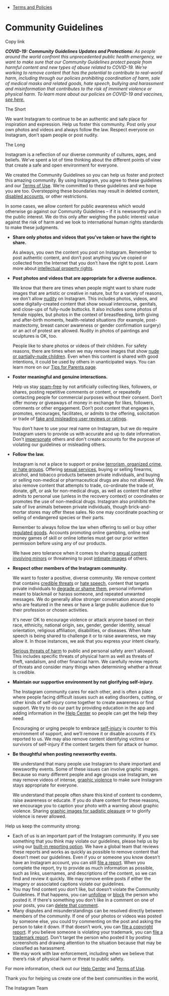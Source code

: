 *   [Terms and Policies](https://help.instagram.com/1417489251945243/?helpref=breadcrumb)

Community Guidelines
====================

Copy link

_**COVID-19: Community Guidelines Updates and Protections:** As people around the world confront this unprecedented public health emergency, we want to make sure that our Community Guidelines protect people from harmful content and new types of abuse related to COVID-19. We’re working to remove content that has the potential to contribute to real-world harm, including through our policies prohibiting coordination of harm, sale of medical masks and related goods, hate speech, bullying and harassment and misinformation that contributes to the risk of imminent violence or physical harm. To learn more about our policies on COVID-19 and vaccines, [see here.](https://help.instagram.com/697825587576762?helpref=faq_content)_

The Short

We want Instagram to continue to be an authentic and safe place for inspiration and expression. Help us foster this community. Post only your own photos and videos and always follow the law. Respect everyone on Instagram, don’t spam people or post nudity.

The Long

Instagram is a reflection of our diverse community of cultures, ages, and beliefs. We’ve spent a lot of time thinking about the different points of view that create a safe and open environment for everyone.

We created the Community Guidelines so you can help us foster and protect this amazing community. By using Instagram, you agree to these guidelines and our [Terms of Use](https://www.instagram.com/legal/terms). We’re committed to these guidelines and we hope you are too. Overstepping these boundaries may result in deleted content, [disabled accounts](https://help.instagram.com/366993040048856?helpref=faq_content), or other restrictions.

In some cases, we allow content for public awareness which would otherwise go against our Community Guidelines – if it is newsworthy and in the public interest. We do this only after weighing the public interest value against the risk of harm and we look to international human rights standards to make these judgments.

*   **Share only photos and videos that you’ve taken or have the right to share.**
    
    As always, you own the content you post on Instagram. Remember to post authentic content, and don’t post anything you’ve copied or collected from the Internet that you don’t have the right to post. Learn more about [intellectual property rights](https://help.instagram.com/126382350847838?helpref=faq_content).
    
*   **Post photos and videos that are appropriate for a diverse audience.**
    
    We know that there are times when people might want to share nude images that are artistic or creative in nature, but for a variety of reasons, we don’t allow [nudity](https://l.instagram.com/?u=https%3A%2F%2Fwww.facebook.com%2Fcommunitystandards%2Fadult_nudity_sexual_activity&e=AT1RxRT0jXlLJpHlk0SE2YUSX6m0-ZarXT5nNdlwz054pR-NWKZ1WlaEexGkkVZLkWt6A7sLngODgIOxKYyKFsytvtDx_vrgEx6nwYt1eab_hOLAbclA6e5XlvIaqzWecXWkiGaNwlB8Yh15EaEZxA) on Instagram. This includes photos, videos, and some digitally-created content that show sexual intercourse, genitals, and close-ups of fully-nude buttocks. It also includes some photos of female nipples, but photos in the context of breastfeeding, birth giving and after-birth moments, health-related situations (for example, post-mastectomy, breast cancer awareness or gender confirmation surgery) or an act of protest are allowed. Nudity in photos of paintings and sculptures is OK, too.
    
    People like to share photos or videos of their children. For safety reasons, there are times when we may remove images that show [nude or partially-nude children](https://l.instagram.com/?u=https%3A%2F%2Fwww.facebook.com%2Fcommunitystandards%2Fchild_nudity_sexual_exploitation&e=AT1RxRT0jXlLJpHlk0SE2YUSX6m0-ZarXT5nNdlwz054pR-NWKZ1WlaEexGkkVZLkWt6A7sLngODgIOxKYyKFsytvtDx_vrgEx6nwYt1eab_hOLAbclA6e5XlvIaqzWecXWkiGaNwlB8Yh15EaEZxA). Even when this content is shared with good intentions, it could be used by others in unanticipated ways. You can learn more on our [Tips for Parents page](https://help.instagram.com/154475974694511/?helpref=faq_content).
    
*   **Foster meaningful and genuine interactions.**
    
    Help us stay [spam-free](https://l.instagram.com/?u=https%3A%2F%2Fwww.facebook.com%2Fcommunitystandards%2Fspam&e=AT1RxRT0jXlLJpHlk0SE2YUSX6m0-ZarXT5nNdlwz054pR-NWKZ1WlaEexGkkVZLkWt6A7sLngODgIOxKYyKFsytvtDx_vrgEx6nwYt1eab_hOLAbclA6e5XlvIaqzWecXWkiGaNwlB8Yh15EaEZxA) by not artificially collecting likes, followers, or shares, posting repetitive comments or content, or repeatedly contacting people for commercial purposes without their consent. Don’t offer money or giveaways of money in exchange for likes, followers, comments or other engagement. Don’t post content that engages in, promotes, encourages, facilitates, or admits to the offering, solicitation or trade of [fake and misleading user reviews or ratings](https://l.instagram.com/?u=https%3A%2F%2Fwww.facebook.com%2Fcommunitystandards%2Ffraud_deception&e=AT1RxRT0jXlLJpHlk0SE2YUSX6m0-ZarXT5nNdlwz054pR-NWKZ1WlaEexGkkVZLkWt6A7sLngODgIOxKYyKFsytvtDx_vrgEx6nwYt1eab_hOLAbclA6e5XlvIaqzWecXWkiGaNwlB8Yh15EaEZxA).
    
    You don’t have to use your real name on Instagram, but we do require Instagram users to provide us with accurate and up to date information. Don't [impersonate](https://l.instagram.com/?u=https%3A%2F%2Fwww.facebook.com%2Fcommunitystandards%2Fmisrepresentation&e=AT1RxRT0jXlLJpHlk0SE2YUSX6m0-ZarXT5nNdlwz054pR-NWKZ1WlaEexGkkVZLkWt6A7sLngODgIOxKYyKFsytvtDx_vrgEx6nwYt1eab_hOLAbclA6e5XlvIaqzWecXWkiGaNwlB8Yh15EaEZxA) others and don't create accounts for the purpose of violating our guidelines or misleading others.
    
*   **Follow the law.**
    
    Instagram is not a place to support or praise [terrorism, organized crime, or hate groups](https://l.instagram.com/?u=https%3A%2F%2Fwww.facebook.com%2Fcommunitystandards%2Fdangerous_individuals_organizations&e=AT1RxRT0jXlLJpHlk0SE2YUSX6m0-ZarXT5nNdlwz054pR-NWKZ1WlaEexGkkVZLkWt6A7sLngODgIOxKYyKFsytvtDx_vrgEx6nwYt1eab_hOLAbclA6e5XlvIaqzWecXWkiGaNwlB8Yh15EaEZxA). Offering [sexual services](https://l.instagram.com/?u=https%3A%2F%2Fwww.facebook.com%2Fcommunitystandards%2Fsexual_solicitation&e=AT1RxRT0jXlLJpHlk0SE2YUSX6m0-ZarXT5nNdlwz054pR-NWKZ1WlaEexGkkVZLkWt6A7sLngODgIOxKYyKFsytvtDx_vrgEx6nwYt1eab_hOLAbclA6e5XlvIaqzWecXWkiGaNwlB8Yh15EaEZxA), buying or selling firearms, alcohol, and tobacco products between private individuals, and buying or selling non-medical or pharmaceutical drugs are also not allowed. We also remove content that attempts to trade, co-ordinate the trade of, donate, gift, or ask for non-medical drugs, as well as content that either admits to personal use (unless in the recovery context) or coordinates or promotes the use of non-medical drugs. Instagram also prohibits the sale of live animals between private individuals, though brick-and-mortar stores may offer these sales. No one may coordinate poaching or selling of endangered species or their parts.
    
    Remember to always follow the law when offering to sell or buy other [regulated goods](https://l.instagram.com/?u=https%3A%2F%2Fwww.facebook.com%2Fcommunitystandards%2Fregulated_goods&e=AT1RxRT0jXlLJpHlk0SE2YUSX6m0-ZarXT5nNdlwz054pR-NWKZ1WlaEexGkkVZLkWt6A7sLngODgIOxKYyKFsytvtDx_vrgEx6nwYt1eab_hOLAbclA6e5XlvIaqzWecXWkiGaNwlB8Yh15EaEZxA). Accounts promoting online gambling, online real money games of skill or online lotteries must get our prior written permission before using any of our products.
    
    We have zero tolerance when it comes to sharing [sexual content involving minors](https://l.instagram.com/?u=https%3A%2F%2Fwww.facebook.com%2Fcommunitystandards%2Fchild_nudity_sexual_exploitation&e=AT1RxRT0jXlLJpHlk0SE2YUSX6m0-ZarXT5nNdlwz054pR-NWKZ1WlaEexGkkVZLkWt6A7sLngODgIOxKYyKFsytvtDx_vrgEx6nwYt1eab_hOLAbclA6e5XlvIaqzWecXWkiGaNwlB8Yh15EaEZxA) or threatening to post [intimate images](https://l.instagram.com/?u=https%3A%2F%2Fwww.facebook.com%2Fcommunitystandards%2Fsexual_exploitation_adults&e=AT1RxRT0jXlLJpHlk0SE2YUSX6m0-ZarXT5nNdlwz054pR-NWKZ1WlaEexGkkVZLkWt6A7sLngODgIOxKYyKFsytvtDx_vrgEx6nwYt1eab_hOLAbclA6e5XlvIaqzWecXWkiGaNwlB8Yh15EaEZxA) of others.
    
*   **Respect other members of the Instagram community.**
    
    We want to foster a positive, diverse community. We remove content that contains [credible threats](https://l.instagram.com/?u=https%3A%2F%2Fwww.facebook.com%2Fcommunitystandards%2Fcredible_violence&e=AT1RxRT0jXlLJpHlk0SE2YUSX6m0-ZarXT5nNdlwz054pR-NWKZ1WlaEexGkkVZLkWt6A7sLngODgIOxKYyKFsytvtDx_vrgEx6nwYt1eab_hOLAbclA6e5XlvIaqzWecXWkiGaNwlB8Yh15EaEZxA) or [hate speech](https://l.instagram.com/?u=https%3A%2F%2Fwww.facebook.com%2Fcommunitystandards%2Fhate_speech&e=AT1RxRT0jXlLJpHlk0SE2YUSX6m0-ZarXT5nNdlwz054pR-NWKZ1WlaEexGkkVZLkWt6A7sLngODgIOxKYyKFsytvtDx_vrgEx6nwYt1eab_hOLAbclA6e5XlvIaqzWecXWkiGaNwlB8Yh15EaEZxA), content that targets private individuals to [degrade or shame them](https://l.instagram.com/?u=https%3A%2F%2Fwww.facebook.com%2Fcommunitystandards%2Fbullying&e=AT1RxRT0jXlLJpHlk0SE2YUSX6m0-ZarXT5nNdlwz054pR-NWKZ1WlaEexGkkVZLkWt6A7sLngODgIOxKYyKFsytvtDx_vrgEx6nwYt1eab_hOLAbclA6e5XlvIaqzWecXWkiGaNwlB8Yh15EaEZxA), personal information meant to blackmail or harass someone, and repeated unwanted messages. We do generally allow stronger conversation around people who are featured in the news or have a large public audience due to their profession or chosen activities.
    
    It's never OK to encourage violence or attack anyone based on their race, ethnicity, national origin, sex, gender, gender identity, sexual orientation, religious affiliation, disabilities, or diseases. When hate speech is being shared to challenge it or to raise awareness, we may allow it. In those instances, we ask that you express your intent clearly.
    
    [Serious threats of harm](https://l.instagram.com/?u=https%3A%2F%2Fwww.facebook.com%2Fcommunitystandards%2Fcredible_violence&e=AT1RxRT0jXlLJpHlk0SE2YUSX6m0-ZarXT5nNdlwz054pR-NWKZ1WlaEexGkkVZLkWt6A7sLngODgIOxKYyKFsytvtDx_vrgEx6nwYt1eab_hOLAbclA6e5XlvIaqzWecXWkiGaNwlB8Yh15EaEZxA) to public and personal safety aren't allowed. This includes specific threats of physical harm as well as threats of theft, vandalism, and other financial harm. We carefully review reports of threats and consider many things when determining whether a threat is credible.
    
*   **Maintain our supportive environment by not glorifying self-injury.**
    
    The Instagram community cares for each other, and is often a place where people facing difficult issues such as eating disorders, cutting, or other kinds of self-injury come together to create awareness or find support. We try to do our part by providing education in the app and adding information in the [Help Center](https://help.instagram.com/) so people can get the help they need.
    
    Encouraging or urging people to embrace [self-injury](https://l.instagram.com/?u=https%3A%2F%2Fwww.facebook.com%2Fcommunitystandards%2Fsuicide_self_injury_violence&e=AT1RxRT0jXlLJpHlk0SE2YUSX6m0-ZarXT5nNdlwz054pR-NWKZ1WlaEexGkkVZLkWt6A7sLngODgIOxKYyKFsytvtDx_vrgEx6nwYt1eab_hOLAbclA6e5XlvIaqzWecXWkiGaNwlB8Yh15EaEZxA) is counter to this environment of support, and we’ll remove it or disable accounts if it’s reported to us. We may also remove content identifying victims or survivors of self-injury if the content targets them for attack or humor.
    
*   **Be thoughtful when posting newsworthy events.**
    
    We understand that many people use Instagram to share important and newsworthy events. Some of these issues can involve graphic images. Because so many different people and age groups use Instagram, we may remove videos of intense, [graphic violence](https://l.instagram.com/?u=https%3A%2F%2Fwww.facebook.com%2Fcommunitystandards%2Fgraphic_violence&e=AT1RxRT0jXlLJpHlk0SE2YUSX6m0-ZarXT5nNdlwz054pR-NWKZ1WlaEexGkkVZLkWt6A7sLngODgIOxKYyKFsytvtDx_vrgEx6nwYt1eab_hOLAbclA6e5XlvIaqzWecXWkiGaNwlB8Yh15EaEZxA) to make sure Instagram stays appropriate for everyone.
    
    We understand that people often share this kind of content to condemn, raise awareness or educate. If you do share content for these reasons, we encourage you to caption your photo with a warning about graphic violence. Sharing [graphic images for sadistic pleasure](https://l.instagram.com/?u=https%3A%2F%2Fwww.facebook.com%2Fcommunitystandards%2Fcruel_insensitive&e=AT1RxRT0jXlLJpHlk0SE2YUSX6m0-ZarXT5nNdlwz054pR-NWKZ1WlaEexGkkVZLkWt6A7sLngODgIOxKYyKFsytvtDx_vrgEx6nwYt1eab_hOLAbclA6e5XlvIaqzWecXWkiGaNwlB8Yh15EaEZxA) or to glorify violence is never allowed.
    

Help us keep the community strong:

*   Each of us is an important part of the Instagram community. If you see something that you think may violate our guidelines, please help us by using our [built-in reporting option](https://help.instagram.com/165828726894770?helpref=faq_content). We have a global team that reviews these reports and works as quickly as possible to remove content that doesn’t meet our guidelines. Even if you or someone you know doesn’t have an Instagram account, you can still [file a report](https://help.instagram.com/contact/383679321740945). When you complete the report, try to provide as much information as possible, such as links, usernames, and descriptions of the content, so we can find and review it quickly. We may remove entire posts if either the imagery or associated captions violate our guidelines.
*   You may find content you don’t like, but doesn’t violate the Community Guidelines. If that happens, you can [unfollow](https://help.instagram.com/286340048138725?helpref=faq_content) or [block](https://help.instagram.com/426700567389543/?helpref=faq_content) the person who posted it. If there's something you don't like in a comment on one of your posts, you can [delete that comment](https://help.instagram.com/289098941190483?helpref=faq_content).
*   Many disputes and misunderstandings can be resolved directly between members of the community. If one of your photos or videos was posted by someone else, you could try commenting on the post and asking the person to take it down. If that doesn’t work, you can [file a copyright report](https://help.instagram.com/126382350847838?helpref=faq_content). If you believe someone is violating your trademark, you can [file a trademark report](https://help.instagram.com/222826637847963?helpref=faq_content). Don't target the person who posted it by posting screenshots and drawing attention to the situation because that may be classified as harassment.
*   We may work with law enforcement, including when we believe that there’s risk of physical harm or threat to public safety.

For more information, check out our [Help Center](https://help.instagram.com/) and [Terms of Use](https://l.instagram.com/?u=http%3A%2F%2Finstagram.com%2Flegal%2Fterms%2F%23&e=AT1RxRT0jXlLJpHlk0SE2YUSX6m0-ZarXT5nNdlwz054pR-NWKZ1WlaEexGkkVZLkWt6A7sLngODgIOxKYyKFsytvtDx_vrgEx6nwYt1eab_hOLAbclA6e5XlvIaqzWecXWkiGaNwlB8Yh15EaEZxA).

Thank you for helping us create one of the best communities in the world,

The Instagram Team